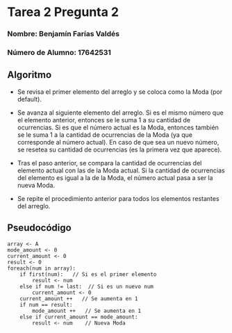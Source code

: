 # Tarea 2 Pregunta 2

### Nombre: Benjamín Farías Valdés

### Número de Alumno: 17642531

## Algoritmo

- Se revisa el primer elemento del arreglo y se coloca como la Moda (por default).

- Se avanza al siguiente elemento del arreglo. Si es el mismo número que el elemento anterior, entonces se le suma 1 a su cantidad de ocurrencias. Si es que el número actual es la Moda, entonces también se le suma 1 a la cantidad de ocurrencias de la Moda (ya que corresponde al número actual). En caso de que sea un nuevo número, se resetea su cantidad de ocurrencias (es la primera vez que aparece).

- Tras el paso anterior, se compara la cantidad de ocurrencias del elemento actual con las de la Moda actual. Si la cantidad de ocurrencias del elemento es igual a la de la Moda, el número actual pasa a ser la nueva Moda.

- Se repite el procedimiento anterior para todos los elementos restantes del arreglo.

## Pseudocódigo

```
array <- A
mode_amount <- 0
current_amount <- 0
result <- 0
foreach(num in array):
    if first(num):   // Si es el primer elemento
        result <- num
    else if num != last:  // Si es un nuevo num
        current_amount <- 0
    current_amount ++   // Se aumenta en 1
    if num == result:
        mode_amount ++   // Se aumenta en 1
    else if current_amount == mode_amount:
        result <- num    // Nueva Moda
```
